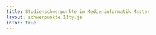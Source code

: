 ```yaml
---
title: Studienschwerpunkte im Medieninformatik Master
layout: schwerpunkte.11ty.js
inToc: true
---
```


